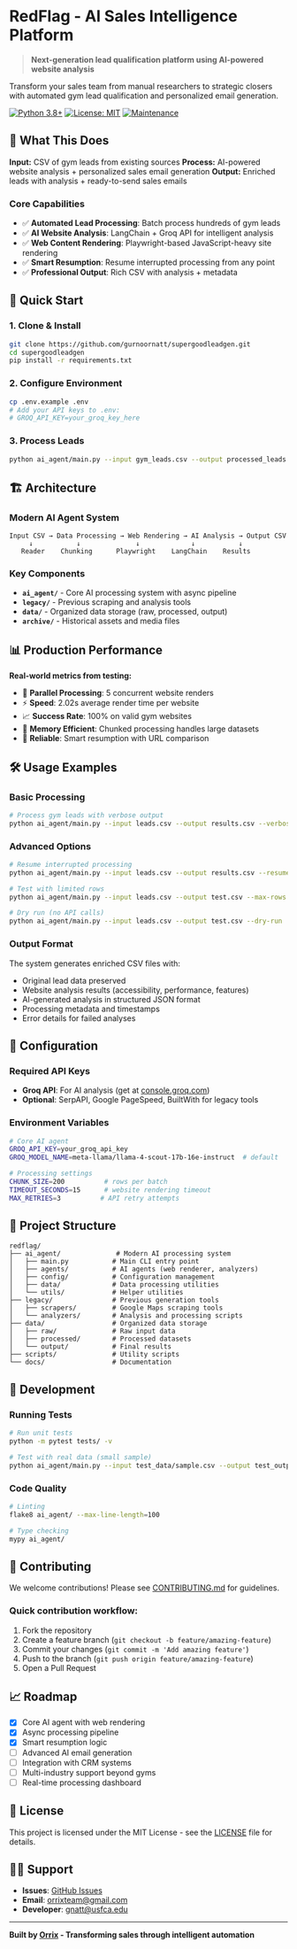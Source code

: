 # RedFlag - AI Sales Intelligence Platform

> **Next-generation lead qualification platform using AI-powered website analysis**

Transform your sales team from manual researchers to strategic closers with automated gym lead qualification and personalized email generation.

[![Python 3.8+](https://img.shields.io/badge/python-3.8+-blue.svg)](https://www.python.org/downloads/)
[![License: MIT](https://img.shields.io/badge/License-MIT-green.svg)](LICENSE)
[![Maintenance](https://img.shields.io/badge/Maintained%3F-yes-green.svg)](https://github.com/gurnoornatt/supergoodleadgen/graphs/commit-activity)

## 🎯 What This Does

**Input:** CSV of gym leads from existing sources
**Process:** AI-powered website analysis + personalized sales email generation
**Output:** Enriched leads with analysis + ready-to-send sales emails

### Core Capabilities

- ✅ **Automated Lead Processing**: Batch process hundreds of gym leads
- ✅ **AI Website Analysis**: LangChain + Groq API for intelligent analysis
- ✅ **Web Content Rendering**: Playwright-based JavaScript-heavy site rendering
- ✅ **Smart Resumption**: Resume interrupted processing from any point
- ✅ **Professional Output**: Rich CSV with analysis + metadata

## 🚀 Quick Start

### 1. Clone & Install
```bash
git clone https://github.com/gurnoornatt/supergoodleadgen.git
cd supergoodleadgen
pip install -r requirements.txt
```

### 2. Configure Environment
```bash
cp .env.example .env
# Add your API keys to .env:
# GROQ_API_KEY=your_groq_key_here
```

### 3. Process Leads
```bash
python ai_agent/main.py --input gym_leads.csv --output processed_leads.csv --verbose
```

## 🏗️ Architecture

### Modern AI Agent System
```
Input CSV → Data Processing → Web Rendering → AI Analysis → Output CSV
     ↓           ↓              ↓             ↓           ↓
   Reader    Chunking      Playwright    LangChain    Results
```

### Key Components

- **`ai_agent/`** - Core AI processing system with async pipeline
- **`legacy/`** - Previous scraping and analysis tools
- **`data/`** - Organized data storage (raw, processed, output)
- **`archive/`** - Historical assets and media files

## 📊 Production Performance

**Real-world metrics from testing:**
- 🚀 **Parallel Processing**: 5 concurrent website renders
- ⚡ **Speed**: 2.02s average render time per website
- 📈 **Success Rate**: 100% on valid gym websites
- 💾 **Memory Efficient**: Chunked processing handles large datasets
- 🔄 **Reliable**: Smart resumption with URL comparison

## 🛠️ Usage Examples

### Basic Processing
```bash
# Process gym leads with verbose output
python ai_agent/main.py --input leads.csv --output results.csv --verbose
```

### Advanced Options
```bash
# Resume interrupted processing
python ai_agent/main.py --input leads.csv --output results.csv --resume

# Test with limited rows
python ai_agent/main.py --input leads.csv --output test.csv --max-rows 50

# Dry run (no API calls)
python ai_agent/main.py --input leads.csv --output test.csv --dry-run
```

### Output Format
The system generates enriched CSV files with:
- Original lead data preserved
- Website analysis results (accessibility, performance, features)
- AI-generated analysis in structured JSON format
- Processing metadata and timestamps
- Error details for failed analyses

## 🔧 Configuration

### Required API Keys
- **Groq API**: For AI analysis (get at [console.groq.com](https://console.groq.com))
- **Optional**: SerpAPI, Google PageSpeed, BuiltWith for legacy tools

### Environment Variables
```bash
# Core AI agent
GROQ_API_KEY=your_groq_api_key
GROQ_MODEL_NAME=meta-llama/llama-4-scout-17b-16e-instruct  # default

# Processing settings
CHUNK_SIZE=200          # rows per batch
TIMEOUT_SECONDS=15      # website rendering timeout
MAX_RETRIES=3          # API retry attempts
```

## 📁 Project Structure

```
redflag/
├── ai_agent/              # Modern AI processing system
│   ├── main.py           # Main CLI entry point
│   ├── agents/           # AI agents (web renderer, analyzers)
│   ├── config/           # Configuration management
│   ├── data/             # Data processing utilities
│   └── utils/            # Helper utilities
├── legacy/               # Previous generation tools
│   ├── scrapers/         # Google Maps scraping tools
│   └── analyzers/        # Analysis and processing scripts
├── data/                 # Organized data storage
│   ├── raw/              # Raw input data
│   ├── processed/        # Processed datasets
│   └── output/           # Final results
├── scripts/              # Utility scripts
└── docs/                 # Documentation
```

## 🧪 Development

### Running Tests
```bash
# Run unit tests
python -m pytest tests/ -v

# Test with real data (small sample)
python ai_agent/main.py --input test_data/sample.csv --output test_output.csv --max-rows 5
```

### Code Quality
```bash
# Linting
flake8 ai_agent/ --max-line-length=100

# Type checking
mypy ai_agent/
```

## 🤝 Contributing

We welcome contributions! Please see [CONTRIBUTING.md](CONTRIBUTING.md) for guidelines.

### Quick contribution workflow:
1. Fork the repository
2. Create a feature branch (`git checkout -b feature/amazing-feature`)
3. Commit your changes (`git commit -m 'Add amazing feature'`)
4. Push to the branch (`git push origin feature/amazing-feature`)
5. Open a Pull Request

## 📈 Roadmap

- [x] Core AI agent with web rendering
- [x] Async processing pipeline
- [x] Smart resumption logic
- [ ] Advanced AI email generation
- [ ] Integration with CRM systems
- [ ] Multi-industry support beyond gyms
- [ ] Real-time processing dashboard

## 📄 License

This project is licensed under the MIT License - see the [LICENSE](LICENSE) file for details.

## 🙋‍♂️ Support

- **Issues**: [GitHub Issues](https://github.com/gurnoornatt/supergoodleadgen/issues)
- **Email**: orrixteam@gmail.com
- **Developer**: gnatt@usfca.edu

---

**Built by [Orrix](https://orrix.com) - Transforming sales through intelligent automation**